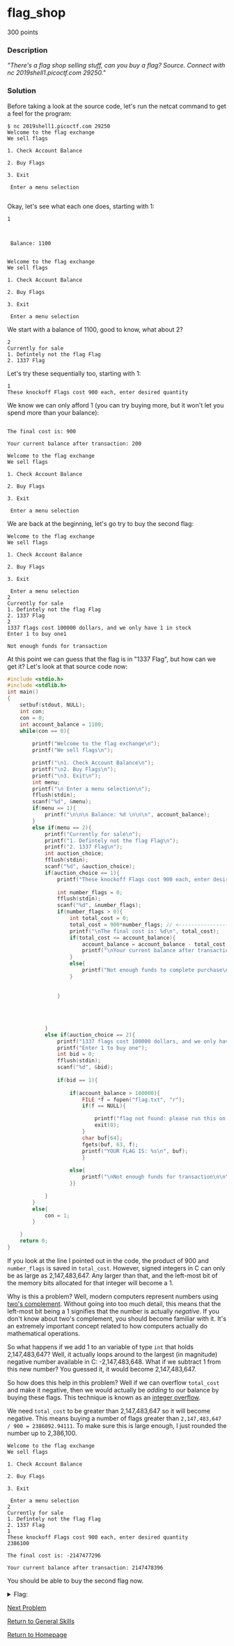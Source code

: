 # flag_shop
300 points

### Description
*"There's a flag shop selling stuff, can you buy a flag? Source. Connect with nc 2019shell1.picoctf.com 29250."*

### Solution
Before taking a look at the source code, let's run the netcat command to get a feel for the program:
```
$ nc 2019shell1.picoctf.com 29250
Welcome to the flag exchange
We sell flags

1. Check Account Balance

2. Buy Flags

3. Exit

 Enter a menu selection
 
```

Okay, let's see what each one does, starting with 1:
```
1



 Balance: 1100 


Welcome to the flag exchange
We sell flags

1. Check Account Balance

2. Buy Flags

3. Exit

 Enter a menu selection

```

We start with a balance of 1100, good to know, what about 2?
```
2
Currently for sale
1. Defintely not the flag Flag
2. 1337 Flag

```
Let's try these sequentially too, starting with 1:
```
1
These knockoff Flags cost 900 each, enter desired quantity

```

We know we can only afford 1 (you can try buying more, but it won't let you spend more than your balance):
```

The final cost is: 900

Your current balance after transaction: 200

Welcome to the flag exchange
We sell flags

1. Check Account Balance

2. Buy Flags

3. Exit

 Enter a menu selection

```

We are back at the beginning, let's go try to buy the second flag:
```
Welcome to the flag exchange
We sell flags

1. Check Account Balance

2. Buy Flags

3. Exit

 Enter a menu selection
2
Currently for sale
1. Defintely not the flag Flag
2. 1337 Flag
2
1337 flags cost 100000 dollars, and we only have 1 in stock
Enter 1 to buy one1

Not enough funds for transaction
```

At this point we can guess that the flag is in "1337 Flag", but how can we get it? Let's look at that source code now:

```c
#include <stdio.h>
#include <stdlib.h>
int main()
{
    setbuf(stdout, NULL);
    int con;
    con = 0;
    int account_balance = 1100;
    while(con == 0){
        
        printf("Welcome to the flag exchange\n");
        printf("We sell flags\n");

        printf("\n1. Check Account Balance\n");
        printf("\n2. Buy Flags\n");
        printf("\n3. Exit\n");
        int menu;
        printf("\n Enter a menu selection\n");
        fflush(stdin);
        scanf("%d", &menu);
        if(menu == 1){
            printf("\n\n\n Balance: %d \n\n\n", account_balance);
        }
        else if(menu == 2){
            printf("Currently for sale\n");
            printf("1. Defintely not the flag Flag\n");
            printf("2. 1337 Flag\n");
            int auction_choice;
            fflush(stdin);
            scanf("%d", &auction_choice);
            if(auction_choice == 1){
                printf("These knockoff Flags cost 900 each, enter desired quantity\n");
                
                int number_flags = 0;
                fflush(stdin);
                scanf("%d", &number_flags);
                if(number_flags > 0){
                    int total_cost = 0;
                    total_cost = 900*number_flags; // <--------------------------- INTEGER OVERFLOW VULNERABILITY HERE
                    printf("\nThe final cost is: %d\n", total_cost);
                    if(total_cost <= account_balance){
                        account_balance = account_balance - total_cost;
                        printf("\nYour current balance after transaction: %d\n\n", account_balance);
                    }
                    else{
                        printf("Not enough funds to complete purchase\n");
                    }
                                    
                    
                }
                    
                    
                    
                
            }
            else if(auction_choice == 2){
                printf("1337 flags cost 100000 dollars, and we only have 1 in stock\n");
                printf("Enter 1 to buy one");
                int bid = 0;
                fflush(stdin);
                scanf("%d", &bid);
                
                if(bid == 1){
                    
                    if(account_balance > 100000){
                        FILE *f = fopen("flag.txt", "r");
                        if(f == NULL){

                            printf("flag not found: please run this on the server\n");
                            exit(0);
                        }
                        char buf[64];
                        fgets(buf, 63, f);
                        printf("YOUR FLAG IS: %s\n", buf);
                        }
                    
                    else{
                        printf("\nNot enough funds for transaction\n\n\n");
                    }}

            }
        }
        else{
            con = 1;
        }

    }
    return 0;
}
```

If you look at the line I pointed out in the code, the product of 900 and `number_flags` is saved in `total_cost`. However, signed integers in C can only be 
as large as 2,147,483,647. Any larger than that, and the left-most bit of the memory bits allocated for that integer will become a 1. 

Why is this a problem? Well, modern computers represent numbers using [two's complement](https://en.wikipedia.org/wiki/Two%27s_complement). Without going 
into too much detail, this means that the left-most bit being a 1 signifies that the number is actually *negative*. If you don't know about two's complement, 
you should become familiar with it. It's an extremely important concept related to how computers actually do mathematical operations.

So what happens if we add 1 to an variable of type `int` that holds 2,147,483,647? Well, it actually loops around to the largest (in magnitude) negative number available in C: -2,147,483,648. What if we subtract 1 from this new number? You guessed it, it would become 2,147,483,647.

So how does this help in this problem? Well if we can overflow `total_cost` and make it negative, then we would actually be *adding* to our balance by buying these flags. This technique is known as an [integer overflow](https://en.wikipedia.org/wiki/Integer_overflow).

We need `total_cost` to be greater than 2,147,483,647 so it will become negative. This means buying a number of flags greater than `2,147,483,647 / 900 = 2386092.94111`. To make sure this is large enough, I just rounded the number up to 2,386,100.
```
Welcome to the flag exchange
We sell flags

1. Check Account Balance

2. Buy Flags

3. Exit

 Enter a menu selection
2
Currently for sale
1. Defintely not the flag Flag
2. 1337 Flag
1
These knockoff Flags cost 900 each, enter desired quantity
2386100

The final cost is: -2147477296

Your current balance after transaction: 2147478396
```

You should be able to buy the second flag now.

<details>
  <summary>Flag:</summary>
  picoCTF{m0n3y_bag5_783740a8}
</details>

[Next Problem](https://github.com/sdvickers98/picoCTF-2019-Walkthrough/blob/master/general_skills/%2315%20-%20flag_shop.md)

[Return to General Skills](https://github.com/sdvickers98/picoCTF-2019-Walkthrough/blob/master/general_skills/%230%20-%20General%20Skills%20Homepage.md)

[Return to Homepage](https://github.com/sdvickers98/picoCTF-2019-Walkthrough)

